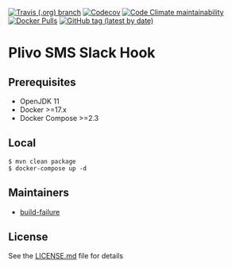 [![Travis (.org) branch](https://img.shields.io/travis/nl2go/plivo-sms-slack-hook/master)](https://travis-ci.org/nl2go/plivo-sms-slack-hook)
[![Codecov](https://img.shields.io/codecov/c/github/nl2go/plivo-sms-slack-hook)](https://codecov.io/gh/nl2go/plivo-sms-slack-hook)
[![Code Climate maintainability](https://img.shields.io/codeclimate/maintainability/nl2go/plivo-sms-slack-hook)](https://codeclimate.com/github/nl2go/plivo-sms-slack-hook)[
![Docker Pulls](https://img.shields.io/docker/pulls/nl2go/plivo-sms-slack-hook)](https://hub.docker.com/r/nl2go/plivo-sms-slack-hook)
[![GitHub tag (latest by date)](https://img.shields.io/github/v/tag/nl2go/plivo-sms-slack-hook)](https://hub.docker.com/repository/docker/nl2go/plivo-sms-slack-hook/tags?page=1)

# Plivo SMS Slack Hook

## Prerequisites

- OpenJDK 11
- Docker >=17.x
- Docker Compose >=2.3

## Local

    $ mvn clean package
    $ docker-compose up -d

## Maintainers

- [build-failure](https://github.com/build-failure)

## License

See the [LICENSE.md](LICENSE.md) file for details
